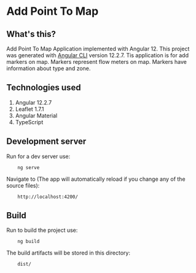 # Add Point To Map

## What's this?

Add Point To Map Application implemented with Angular 12.
This project was generated with [Angular CLI](https://github.com/angular/angular-cli) version 12.2.7.
Tis application is for add markers on map. Markers represent flow meters on map. Markers have information about type and zone.

## Technologies used
1. Angular 12.2.7
2. Leaflet 1.7.1
4. Angular Material
3. TypeScript

## Development server

Run for a dev server use:
```
    ng serve
```
Navigate to (The app will automatically reload if you change any of the source files):
```
    http://localhost:4200/
```

## Build

Run to build the project use:
```
    ng build
```
The build artifacts will be stored in this directory:
```
    dist/
```
